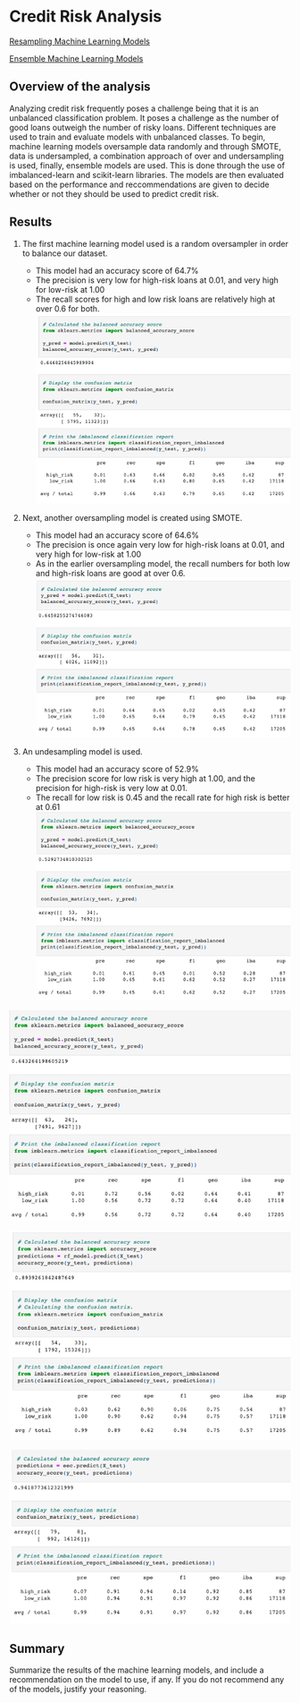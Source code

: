 # Credit Risk Analysis
[Resampling Machine Learning Models](https://github.com/c-geisel/Credit_Risk_Analysis/blob/main/credit_risk_resampling.ipynb)

[Ensemble Machine Learning Models](https://github.com/c-geisel/Credit_Risk_Analysis/blob/main/credit_risk_ensemble.ipynb)

## Overview of the analysis
Analyzing credit risk frequently poses a challenge being that it is an unbalanced classification problem. It poses a challenge as the number of good loans outweigh the number of risky loans. Different techniques are used to train and evaluate models with unbalanced classes. To begin, machine learning models oversample data randomly and through SMOTE, data is undersampled, a combination approach of over and undersampling is used, finally, ensemble models are used. This is done through the use of imbalanced-learn and scikit-learn libraries. The models are then evaluated based on the performance and reccommendations are given to decide whether or not they should be used to predict credit risk. 

## Results 
1. The first machine learning model used is a random oversampler in order to balance our dataset. 
    - This model had an accuracy score of 64.7%
    - The precision is very low for high-risk loans at 0.01, and very high for low-risk at 1.00
    - The recall scores for high and low risk loans are relatively high at over 0.6 for both. 
![Random_Oversampling.png](Practice/Images/Random_Oversampling.png)

2. Next, another oversampling model is created using SMOTE. 
    - This model had an accuracy score of 64.6% 
    - The precision is once again very low for high-risk loans at 0.01, and very high for low-risk at 1.00
    - As in the earlier oversampling model, the recall numbers for both low and high-risk loans are good at over 0.6.
![Smote_Oversampling.png](Practice/Images/Smote_Oversampling.png)

3. An undesampling model is used.
    - This model had an accuracy score of 52.9% 
    - The precision score for low risk is very high at 1.00, and the precision for high-risk is very low at 0.01.
    - The recall for low risk is 0.45 and the recall rate for high risk is better at 0.61
![Undersampling.png](Practice/Images/Undersampling.png)

![Combinations_Over_Under_Sampling.png](Practice/Images/Combinations_Over_Under_Sampling.png)

![Random_Forest.png](Practice/Images/Random_Forest.png)

![Easy_Ensemble.png](Practice/Images/Easy_Ensemble.png)

## Summary 
Summarize the results of the machine learning models, and include a recommendation on the model to use, if any. If you do not recommend any of the models, justify your reasoning.
